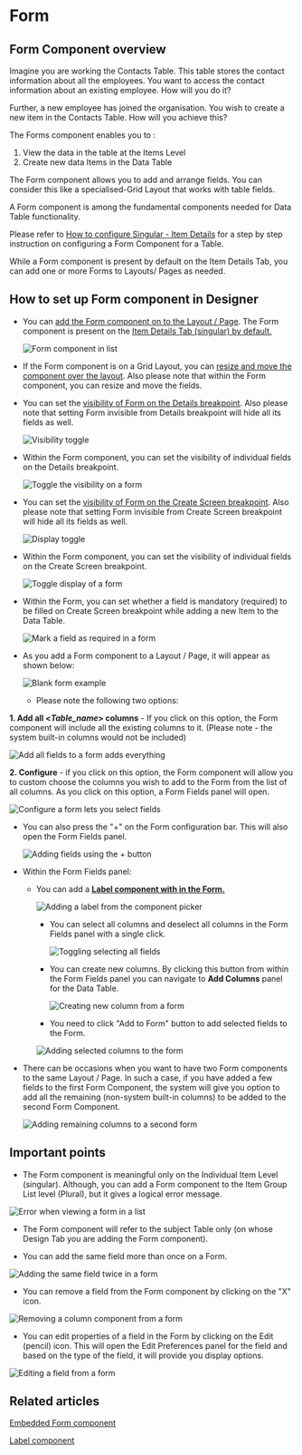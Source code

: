 # Form

## Form Component overview

Imagine you are working the Contacts Table. This table stores the contact information about all the employees. You want to access the contact information about an existing employee. How will you do it?

Further, a new employee has joined the organisation. You wish to create a new item in the Contacts Table. How will you achieve this?

The Forms component enables you to :

1. View the data in the table at the Items Level
2. Create new data Items in the Data Table

The Form component allows you to add and arrange fields. You can consider this like a specialised-Grid Layout that works with table fields.

A Form component is among the fundamental components needed for Data Table functionality.

Please refer to [How to configure Singular - Item Details](/docs/Rapid/3-Keyper%20Manual/2-Designer/2-Pages/5-how-to-guides/how-to-configure-item-details-and-item-creation/how-to-configure-item-details-and-item-creation.md) for a step by step instruction on configuring a Form Component for a Table.

While a Form component is present by default on the Item Details Tab, you can add one or more Forms to Layouts/ Pages as needed.


## How to set up Form component in Designer

- You can [add the Form component on to the Layout / Page](/docs/Rapid/3-Keyper%20Manual/2-Designer/2-Pages/5-how-to-guides/how-to-add-a-component/how-to-add-a-component.md "How to add a component to a Layout / Page?"). The Form component is present on the [Item Details Tab (singular) by default.](/docs/Rapid/3-Keyper%20Manual/2-Designer/2-Pages/5-how-to-guides/how-to-configure-item-details-and-item-creation/how-to-configure-item-details-and-item-creation.md) 

    ![Form component in list](<Component list.png>)
- If the Form component is on a Grid Layout, you can [resize and move the component over the layout](/docs/Rapid/3-Keyper%20Manual/2-Designer/2-Pages/5-how-to-guides/how-to-arrange-a-component-on-a-grid/how-to-arrange-a-component-on-a-grid.md "How to arrange a component on Grid layout?"). Also please note that within the Form component, you can resize and move the fields.
- You can set the [visibility of Form on the Details breakpoint](/docs/Rapid/3-Keyper%20Manual/2-Designer/2-Pages/5-how-to-guides/how-to-hide-components-on-breakpoints/how-to-hide-components-on-breakpoints.md "How to set a component to be visible / hidden on 'Item Details' and 'Create' breakpoints?"). Also please note that setting Form invisible from Details breakpoint will hide all its fields as well. 

    ![Visibility toggle](<../Visiblity toggle.png>)
- Within the Form component, you can set the visibility of individual fields on the Details breakpoint.   

    ![Toggle the visibility on a form](<Toggle visiblity on form.png>)

- You can set the [visibility of Form on the Create Screen breakpoint](/docs/Rapid/3-Keyper%20Manual/2-Designer/2-Pages/5-how-to-guides/how-to-hide-components-on-breakpoints/how-to-hide-components-on-breakpoints.md "How to set a component to be visible / hidden on 'Item Details' and 'Create' breakpoints?"). Also please note that setting Form invisible from Create Screen breakpoint will hide all its fields as well.  

    ![Display toggle](<../Display toggle.png>)
- Within the Form component, you can set the visibility of individual fields on the Create Screen breakpoint.  

    ![Toggle display of a form](<Toggle display on a form.png>)
- Within the Form, you can set whether a field is mandatory (required) to be filled on Create Screen breakpoint while adding a new Item to the Data Table.  

    ![Mark a field as required in a form](<Mark a field in a form as required.png>)
- As you add a Form component to a Layout / Page, it will appear as shown below: 

    ![Blank form example](<Blank form example.png>)
    - Please note the following two options:

**1. Add all &lt;*Table\_name*&gt; columns** - If you click on this option, the Form component will include all the existing columns to it. (Please note - the system built-in columns would not be included)  

![Add all fields to a form adds everything](<Add all fields to a form.png>)
  
**2. Configure** - if you click on this option, the Form component will allow you to custom choose the columns you wish to add to the Form from the list of all columns. As you click on this option, a Form Fields panel will open.  

![Configure a form lets you select fields](<Configure a form to select fields.png>)

- You can also press the "+" on the Form configuration bar. This will also open the Form Fields panel.   

    ![Adding fields using the + button](<Add fields to a form using the plus.png>)
- Within the Form Fields panel: 
    - You can add a [**Label component with in the Form.**](/docs/Rapid/3-Keyper%20Manual/2-Designer/2-Pages/3-Components/label/label.md "What is a Label component?")  

        ![Adding a label from the component picker](<Add a label to a form.png>)
        - You can select all columns and deselect all columns in the Form Fields panel with a single click.   

            ![Toggling selecting all fields](<Toggling selecting all fields.png>)
        - You can create new columns. By clicking this button from within the Form Fields panel you can navigate to **Add Columns** panel for the Data Table.   

            ![Creating new column from a form](<Creating new column from a form.png>)
        - You need to click "Add to Form" button to add selected fields to the Form. 

        ![Adding selected columns to the form](<Adding selected columns to the form.png>)

- There can be occasions when you want to have two Form components to the same Layout / Page. In such a case, if you have added a few fields to the first Form Component, the system will give you option to add all the remaining (non-system built-in columns) to be added to the second Form Component.  

    ![Adding remaining columns to a second form](<Add remaining columns with two forms.png>)

## Important points

- The Form component is meaningful only on the Individual Item Level (singular). Although, you can add a Form component to the Item Group List level (Plural), but it gives a logical error message. 

![Error when viewing a form in a list](<Error when viewing a form in a list.png>)

- The Form component will refer to the subject Table only (on whose Design Tab you are adding the Form component).

- You can add the same field more than once on a Form.

![Adding the same field twice in a form](<Adding the same field twice in a form.png>)

- You can remove a field from the Form component by clicking on the "X" icon.  

![Removing a column component from a form](<Removing a column component from a form.png>)

- You can edit properties of a field in the Form by clicking on the Edit (pencil) icon. This will open the Edit Preferences panel for the field and based on the type of the field, it will provide you display options. 

![Editing a field from a form](<Editing a column from a form.png>)

## Related articles

[Embedded Form component](/docs/Rapid/3-Keyper%20Manual/2-Designer/2-Pages/3-Components/embedded-form/embedded-form.md "What is a Embedded Form component on a Layout / Page?")

[Label component](/docs/Rapid/3-Keyper%20Manual/2-Designer/2-Pages/3-Components/label/label.md "What is a Label component?")